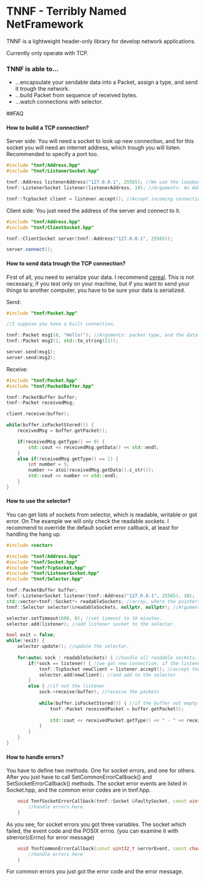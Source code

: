 TNNF - Terribly Named NetFramework
===================================

TNNF is a lightweight header-only library for develop network applications.

Currently only operate with TCP.

### TNNF is able to...

* ...encapsulate your sendable data into a Packet, assign a type, and send it trough the network.
* ...build Packet from sequence of received bytes.
* ...watch connections with selector.

##FAQ

#### How to build a TCP connection?

Server side:
You will need a socket to look up new connection, and for this socket you will need an internet address, which trough you will listen. Recommended to specify a port too.

```cpp
#include "tnnf/Address.hpp"
#include "tnnf/ListenerSocket.hpp"

tnnf::Address listenerAddress("127.0.0.1", 25565); //We use the loopback address.
tnnf::ListenerSocket listener(listenerAddress, 10); //Arguments: An Address and the queueLength.

tnnf::TcpSocket client = listener.accept(); //Accept incoming connection.
```

Client side:
You just need the address of the server and connect to it.

```cpp
#include "tnnf/Address.hpp"
#include "tnnf/ClientSocket.hpp"

tnnf::ClientSocket server(tnnf::Address("127.0.0.1", 25565));

server.connect();
```

#### How to send data trough the TCP connection?

First of all, you need to serialize your data. I recommend [cereal](http://uscilab.github.io/cereal/).
This is not necessary, if you test only on your machine, but if you want to send your things to another computer, you have to be sure your data is serialized.

Send:

```cpp
#include "tnnf/Packet.hpp"

//I suppose you have a built connection.

tnnf::Packet msg1(0, "Hello!"); //Arguments: packet type, and the data.
tnnf::Packet msg2(1, std::to_string(21));

server.send(msg1);
server.send(msg2);
```

Receive:
```cpp
#include "tnnf/Packet.hpp"
#include "tnnf/PacketBuffer.hpp"

tnnf::PacketBuffer buffer;
tnnf::Packet receivedMsg;

client.receive(buffer);

while(buffer.isPacketStored()) {
	receivedMsg = buffer.getPacket();

	if(receivedMsg.getType() == 0) {
		std::cout << receivedMsg.getData() << std::endl;
	}
	else if(receivedMsg.getType() == 1) {
		int number = 5;
		number += atoi(receivedMsg.getData().c_str());
		std::cout << number << std::endl;
	}
}
```

#### How to use the selector?

You can get lists of sockets from selector, which is readable, writable or got error. On The example we will only check the readable sockets. I recommend to override the default socket error callback, at least for handling the hang up.

```cpp
#include <vector>

#include "tnnf/Address.hpp"
#include "tnnf/Socket.hpp"
#include "tnnf/TcpSocket.hpp"
#include "tnnf/ListenerSocket.hpp"
#include "tnnf/Selector.hpp"

tnnf::PacketBuffer buffer;
tnnf::ListenerSocket listener(tnnf::Address("127.0.0.1", 25565), 10);
std::vector<tnnf::Socket*> readableSockets; //array, where the pointers to readable socket will be stored.
tnnf::Selector selector(&readableSockets, nullptr, nullptr); //Arguments: readable array, writable array, faulty array

selector.setTimeout(600, 0); //set timeout to 10 minutes.
selector.add(listener); //add listener socket to the selector.

bool exit = false;
while(!exit) {
	selector.update(); //update the selector.
	
	for(auto& sock : readableSockets) { //handle all readable sockets.
		if(*sock == listener) {	//we got new connection, if the listener socket is readable
			tnnf::TcpSocket newClient = listener.accept(); //accept the new client
			selector.add(newClient); //and add to the selector		
		}
		else { //if not the listener
			sock->receive(buffer); //receive the packets
		
			while(buffer.isPacketStored()) { //if the buffer not empty
				tnnf::Packet receivedPacket = buffer.getPacket(); 
				
				std::cout << receivedPacket.getType() << " - " << receivedPacket.getData() << std::endl;		
			}		
		}
	}
}
```

#### How to handle errors?

You have to define two methods. One for socket errors, and one for others. After you just have to call SetCommonErrorCallback() and SetSocketErrorCallback() methods.
The socket error events are listed in Socket.hpp, and the common error codes are in tnnf.hpp.

```cpp
	void TnnfSocketErrorCallback(tnnf::Socket &faultySocket, const uint32_t &errorEvent, int &cErrno) {
		//handle errors here
	}
```
As you see, for socket errors you got three variables. The socket which failed, the event code and the POSIX errno. (you can examine it with strerror(cErrno) for error message)

```cpp
	void TnnfCommonErrorCallback(const uint32_t &errorEvent, const char* errorMessage) {
		//handle errors here
	}
```
For common errors you just got the error code and the error message.

